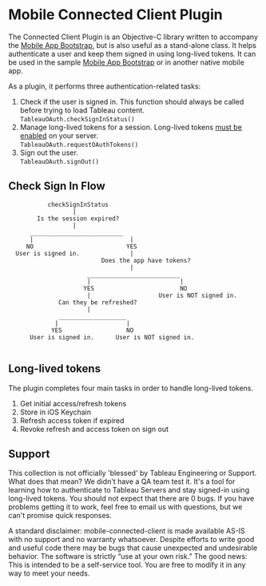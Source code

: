 # Mobile Connected Client Plugin

The Connected Client Plugin is an Objective-C library written to accompany the [Mobile App Bootstrap](https://github.com/tableau/mobile-app-bootstrap), 
but is also useful as a stand-alone class. It helps authenticate a user and keep them signed in using long-lived tokens. It can be used in the sample [Mobile App Bootstrap](https://github.com/tableau/mobile-app-bootstrap) or in another native mobile app.

As a plugin, it performs three authentication-related tasks:
1. Check if the user is signed in. This function should always be called before trying to load Tableau content.  
`TableauOAuth.checkSignInStatus()`
2. Manage long-lived tokens for a session. Long-lived tokens [must be enabled](https://onlinehelp.tableau.com/current/server/en-us/devices_connected_credentials.htm) on your server.  
`TableauOAuth.requestOAuthTokens()`
3. Sign out the user.  
`TableauOAuth.signOut()`


## Check Sign In Flow
```
           checkSignInStatus
                  |
        Is the session expired?
                  |
      __________________________
      |                           |
     NO                          YES
  User is signed in.              |
                          Does the app have tokens?
                                  |
                      __________________________
                      |                         |
                     YES                        NO
                      |                   User is NOT signed in.     
              Can they be refreshed?
                      |
              ___________________
             |                   |
            YES                  NO
      User is signed in.      User is NOT signed in.
                    
```

## Long-lived tokens

The plugin completes four main tasks in order to handle long-lived tokens.

1. Get initial access/refresh tokens
2. Store in iOS Keychain
3. Refresh access token if expired
4. Revoke refresh and access token on sign out

## Support

This collection is not officially 'blessed' by Tableau Engineering or Support. What does that mean? We didn't have a QA team test it. It's a tool for learning how to authenticate to Tableau Servers and stay signed-in using long-lived tokens. You should not expect that there are 0 bugs. If you have problems getting it to work, feel free to email us with questions, but we can't promise quick responses.

A standard disclaimer: mobile-connected-client is made available AS-IS with no support and no warranty whatsoever. Despite efforts to write good and useful code there may be bugs that cause unexpected and undesirable behavior. The software is strictly “use at your own risk.”
The good news: This is intended to be a self-service tool. You are free to modify it in any way to meet your needs.
